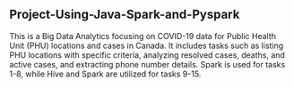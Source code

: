 ## Project-Using-Java-Spark-and-Pyspark
This is a Big Data Analytics focusing on COVID-19 data for Public Health Unit (PHU) locations and cases in Canada. It includes tasks such as listing PHU locations with specific criteria, analyzing resolved cases, deaths, and active cases, and extracting phone number details. Spark is used for tasks 1-8, while Hive and Spark are utilized for tasks 9-15.
